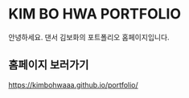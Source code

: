 
# KIM BO HWA PORTFOLIO

안녕하세요.
댄서 김보화의 포트폴리오 홈페이지입니다.

## 홈페이지 보러가기 
https://kimbohwaaa.github.io/portfolio/